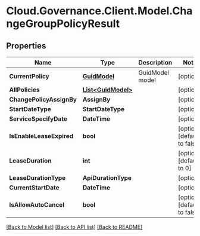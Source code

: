 # Cloud.Governance.Client.Model.ChangeGroupPolicyResult
## Properties

Name | Type | Description | Notes
------------ | ------------- | ------------- | -------------
**CurrentPolicy** | [**GuidModel**](GuidModel.md) | GuidModel model | [optional] 
**AllPolicies** | [**List&lt;GuidModel&gt;**](GuidModel.md) |  | [optional] 
**ChangePolicyAssignBy** | **AssignBy** |  | [optional] 
**StartDateType** | **StartDateType** |  | [optional] 
**ServiceSpecifyDate** | **DateTime** |  | [optional] 
**IsEnableLeaseExpired** | **bool** |  | [optional] [default to false]
**LeaseDuration** | **int** |  | [optional] [default to 0]
**LeaseDurationType** | **ApiDurationType** |  | [optional] 
**CurrentStartDate** | **DateTime** |  | [optional] 
**IsAllowAutoCancel** | **bool** |  | [optional] [default to false]

[[Back to Model list]](../README.md#documentation-for-models) [[Back to API list]](../README.md#documentation-for-api-endpoints) [[Back to README]](../README.md)

